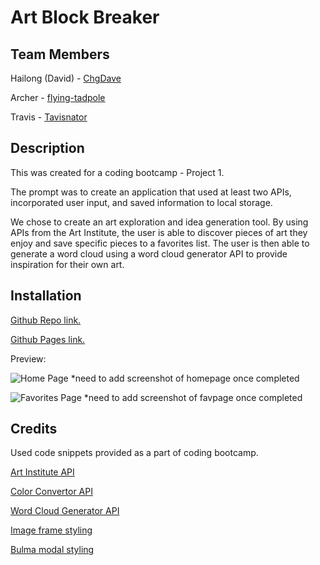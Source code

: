 # Art Block Breaker

## Team Members

Hailong (David) - [ChgDave](https://github.com/ChgDave)

Archer - [flying-tadpole](https://github.com/flying-tadpole)

Travis - [Tavisnator](https://github.com/Tavisnator)

## Description

This was created for a coding bootcamp - Project 1.

The prompt was to create an application that used at least two APIs, incorporated user input, and saved information to local storage.

We chose to create an art exploration and idea generation tool. By using APIs from the Art Institute, the user is able to discover pieces of art they enjoy and save specific pieces to a favorites list. The user is then able to generate a word cloud using a word cloud generator API to provide inspiration for their own art.

## Installation

[Github Repo link.](https://github.com/Coding-Bootcamp-Project-1/ArtBlockBreaker)

[Github Pages link.](https://coding-bootcamp-project-1.github.io/ArtBlockBreaker/)

Preview:

![Home Page]() *need to add screenshot of homepage once completed

![Favorites Page]() *need to add screenshot of favpage once completed

## Credits

Used code snippets provided as a part of coding bootcamp.

[Art Institute API](https://api.artic.edu/docs/#introduction)

[Color Convertor API](https://www.thecolorapi.com/)

[Word Cloud Generator API](https://quickchart.io/documentation/word-cloud-api/#getting-started)

[Image frame styling](https://freefrontend.com/css-frames/)

[Bulma modal styling](https://bulma.io/documentation/components/modal/)

